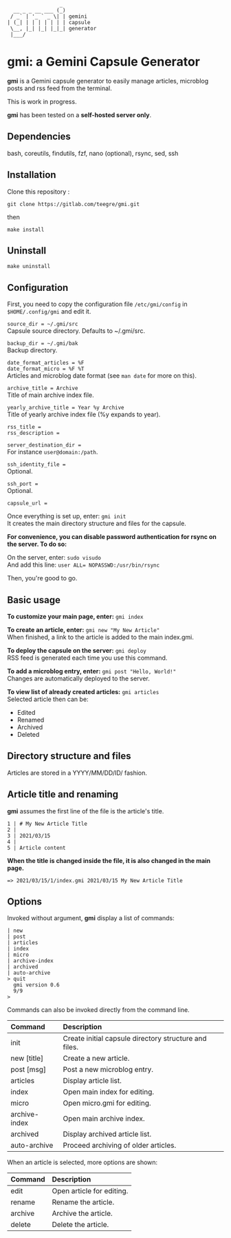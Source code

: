 ```
                 _
  __ _ _ __ ___ (_)
 / _` | '_ ` _ \| | gemini
| (_| | | | | | | | capsule
 \__, |_| |_| |_|_| generator
 |___/
```

# gmi: a Gemini Capsule Generator

**gmi** is a Gemini capsule generator to easily manage articles, microblog posts and rss feed from the terminal.

This is work in progress.

**gmi** has been tested on a **self-hosted server only**.

## Dependencies

bash, coreutils, findutils, fzf, nano (optional), rsync, sed, ssh

## Installation

Clone this repository :

`git clone https://gitlab.com/teegre/gmi.git`

then

`make install`

## Uninstall

`make uninstall`

## Configuration

First, you need to copy the configuration file `/etc/gmi/config` in `$HOME/.config/gmi` and edit it.


`source_dir = ~/.gmi/src`  
Capsule source directory. Defaults to ~/.gmi/src.

`backup_dir = ~/.gmi/bak`  
Backup directory.


`date_format_articles = %F`  
`date_format_micro = %F %T`  
Articles and microblog date format (see `man date` for more on this).

`archive_title = Archive`  
Title of main archive index file.

`yearly_archive_title = Year %y Archive`  
Title of yearly archive index file (%y expands to year).

`rss_title =`  
`rss_description =`

`server_destination_dir =`  
For instance `user@domain:/path`.

`ssh_identity_file =`  
Optional.

`ssh_port =`  
Optional.

`capsule_url =`

Once everything is set up, enter: `gmi init`  
It creates the main directory structure and files for the capsule.

**For convenience, you can disable password authentication for rsync on the server. To do so:**

On the server, enter: `sudo visudo`  
And add this line: `user ALL= NOPASSWD:/usr/bin/rsync`

Then, you're good to go.

## Basic usage

**To customize your main page, enter:** `gmi index`

**To create an article, enter:** `gmi new "My New Article"`  
When finished, a link to the article is added to the main index.gmi.

**To deploy the capsule on the server:** `gmi deploy`  
RSS feed is generated each time you use this command.

**To add a microblog entry, enter:** `gmi post "Hello, World!"`  
Changes are automatically deployed to the server.

**To view list of already created articles:** `gmi articles`  
Selected article then can be:

* Edited
* Renamed
* Archived
* Deleted

## Directory structure and files

Articles are stored in a YYYY/MM/DD/ID/ fashion.

## Article title and renaming

**gmi** assumes the first line of the file is the article's title.

```
1 | # My New Article Title
2 |
3 | 2021/03/15
4 |
5 | Article content
```

**When the title is changed inside the file, it is also changed in the main page.**

```
=> 2021/03/15/1/index.gmi 2021/03/15 My New Article Title
```

## Options

Invoked without argument, **gmi** display a list of commands:

```
| new
| post
| articles
| index
| micro
| archive-index
| archived
| auto-archive
> quit
  gmi version 0.6
  9/9
>
```
Commands can also be invoked directly from the command line.

| Command | Description |
|:--------|:------------|
| init    | Create initial capsule directory structure and files. |
| new [title] | Create a new article. |
| post [msg]  | Post a new microblog entry. |
| articles | Display article list. |
| index | Open main index for editing. |
| micro | Open micro.gmi for editing. |
| archive-index | Open main archive index. |
| archived | Display archived article list. |
| auto-archive | Proceed archiving of older articles. |

When an article is selected, more options are shown:

| Command | Description |
|:--------|:------------|
| edit    | Open article for editing. |
| rename  | Rename the article. |
| archive | Archive the article. |
| delete  | Delete the article. |

